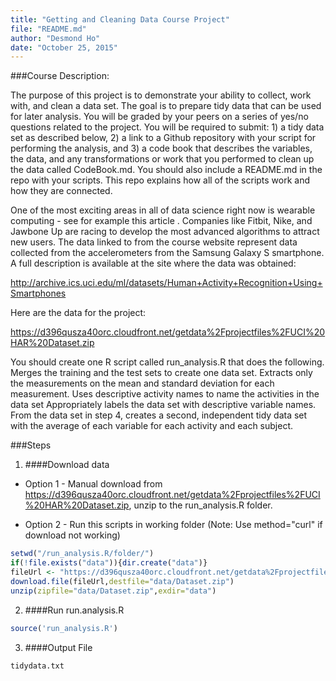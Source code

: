 ```yaml
---
title: "Getting and Cleaning Data Course Project"
file: "README.md"
author: "Desmond Ho"
date: "October 25, 2015"
---
```


###Course Description:

The purpose of this project is to demonstrate your ability to collect, work with, and clean a data set. The goal is to prepare tidy data that can be used for later analysis. You will be graded by your peers on a series of yes/no questions related to the project. You will be required to submit: 1) a tidy data set as described below, 2) a link to a Github repository with your script for performing the analysis, and 3) a code book that describes the variables, the data, and any transformations or work that you performed to clean up the data called CodeBook.md. You should also include a README.md in the repo with your scripts. This repo explains how all of the scripts work and how they are connected.  

One of the most exciting areas in all of data science right now is wearable computing - see for example this article . Companies like Fitbit, Nike, and Jawbone Up are racing to develop the most advanced algorithms to attract new users. The data linked to from the course website represent data collected from the accelerometers from the Samsung Galaxy S smartphone. A full description is available at the site where the data was obtained: 

http://archive.ics.uci.edu/ml/datasets/Human+Activity+Recognition+Using+Smartphones 

Here are the data for the project: 

https://d396qusza40orc.cloudfront.net/getdata%2Fprojectfiles%2FUCI%20HAR%20Dataset.zip 

 You should create one R script called run_analysis.R that does the following. 
Merges the training and the test sets to create one data set.
Extracts only the measurements on the mean and standard deviation for each measurement. 
Uses descriptive activity names to name the activities in the data set
Appropriately labels the data set with descriptive variable names. 
From the data set in step 4, creates a second, independent tidy data set with the average of each variable for each activity and each subject.



###Steps

1. ####Download data 

  - Option 1 - Manual download from https://d396qusza40orc.cloudfront.net/getdata%2Fprojectfiles%2FUCI%20HAR%20Dataset.zip, unzip to the run_analysis.R folder.

  - Option 2 - Run this scripts in working folder (Note: Use method="curl" if download not working)
```R
setwd("/run_analysis.R/folder/")
if(!file.exists("data")){dir.create("data")}
fileUrl <- "https://d396qusza40orc.cloudfront.net/getdata%2Fprojectfiles%2FUCI%20HAR%20Dataset.zip"
download.file(fileUrl,destfile="data/Dataset.zip")
unzip(zipfile="data/Dataset.zip",exdir="data")
```

2. ####Run run.analysis.R 
```R
source('run_analysis.R')
```

3. ####Output File
```
tidydata.txt
```



